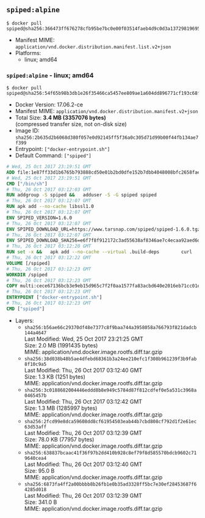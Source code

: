 ## `spiped:alpine`

```console
$ docker pull spiped@sha256:366473ff676278cfb95be7bc0e00f03514faeb4d9c0d3a13729819695555d7cf
```

-	Manifest MIME: `application/vnd.docker.distribution.manifest.list.v2+json`
-	Platforms:
	-	linux; amd64

### `spiped:alpine` - linux; amd64

```console
$ docker pull spiped@sha256:54f65b98b3db1e26f35466ca5457ee809ae1a604dd896771cf193c68f97997e8
```

-	Docker Version: 17.06.2-ce
-	Manifest MIME: `application/vnd.docker.distribution.manifest.v2+json`
-	Total Size: **3.4 MB (3357076 bytes)**  
	(compressed transfer size, not on-disk size)
-	Image ID: `sha256:2b635d2b6068d380f057e0d92145ff5f36a0c305d71d99b00f44fb134ae7f399`
-	Entrypoint: `["docker-entrypoint.sh"]`
-	Default Command: `["spiped"]`

```dockerfile
# Wed, 25 Oct 2017 23:19:51 GMT
ADD file:1e87ff33d1b6765b793888cd50e01b2bd0dfe152b7dbb4048008bfc2658faea7 in / 
# Wed, 25 Oct 2017 23:19:51 GMT
CMD ["/bin/sh"]
# Thu, 26 Oct 2017 03:12:03 GMT
RUN addgroup -S spiped &&	adduser -S -G spiped spiped
# Thu, 26 Oct 2017 03:12:07 GMT
RUN apk add --no-cache libssl1.0
# Thu, 26 Oct 2017 03:12:07 GMT
ENV SPIPED_VERSION=1.6.0
# Thu, 26 Oct 2017 03:12:07 GMT
ENV SPIPED_DOWNLOAD_URL=https://www.tarsnap.com/spiped/spiped-1.6.0.tgz
# Thu, 26 Oct 2017 03:12:07 GMT
ENV SPIPED_DOWNLOAD_SHA256=e6f7f8f912172c3ad55638af8346ae7c4ecaa92aed6d3fb60f2bda4359cba1e4
# Thu, 26 Oct 2017 03:12:20 GMT
RUN set -x &&	apk add --no-cache --virtual .build-deps 		curl 		gcc 		make 		musl-dev 		openssl-dev 		tar &&	curl -fsSL "$SPIPED_DOWNLOAD_URL" -o spiped.tar.gz &&	echo "$SPIPED_DOWNLOAD_SHA256 *spiped.tar.gz" |sha256sum -c - &&	mkdir -p /usr/local/src/spiped &&	tar xzf "spiped.tar.gz" -C /usr/local/src/spiped --strip-components=1 &&	rm "spiped.tar.gz" &&	CC=gcc make -C /usr/local/src/spiped &&	make -C /usr/local/src/spiped install &&	rm -rf /usr/local/src/spiped &&	apk del .build-deps
# Thu, 26 Oct 2017 03:12:22 GMT
VOLUME [/spiped]
# Thu, 26 Oct 2017 03:12:23 GMT
WORKDIR /spiped
# Thu, 26 Oct 2017 03:12:23 GMT
COPY multi:cece67136bcb3e9eb15d965c7f2f0aa1577fa83acbd640e2016eb71cc01e0cfa in /usr/local/bin/ 
# Thu, 26 Oct 2017 03:12:23 GMT
ENTRYPOINT ["docker-entrypoint.sh"]
# Thu, 26 Oct 2017 03:12:23 GMT
CMD ["spiped"]
```

-	Layers:
	-	`sha256:b56ae66c29370df48e7377c8f9baa744a3958058a766793f821dadcb144a4647`  
		Last Modified: Wed, 25 Oct 2017 23:21:25 GMT  
		Size: 2.0 MB (1991435 bytes)  
		MIME: application/vnd.docker.image.rootfs.diff.tar.gzip
	-	`sha256:38d038b48b5ae4dfebd68361b3a24ee210efc1f308b961239f3b9fab8f10c9a5`  
		Last Modified: Thu, 26 Oct 2017 03:12:40 GMT  
		Size: 1.3 KB (1251 bytes)  
		MIME: application/vnd.docker.image.rootfs.diff.tar.gzip
	-	`sha256:3c0188682004446eddd8b8e949c5784d87f812cdfef0e5a531c3968a0465457b`  
		Last Modified: Thu, 26 Oct 2017 03:12:42 GMT  
		Size: 1.3 MB (1285997 bytes)  
		MIME: application/vnd.docker.image.rootfs.diff.tar.gzip
	-	`sha256:2fcd99e8dca59608dd8cf61954503eab44b7cbd808cf792d1f2e61ec63d53aff`  
		Last Modified: Thu, 26 Oct 2017 03:12:39 GMT  
		Size: 78.0 KB (77957 bytes)  
		MIME: application/vnd.docker.image.rootfs.diff.tar.gzip
	-	`sha256:638837bcaac41f36f97b2dd410b928c8ef79f8d585570bdcb9602c719640cea4`  
		Last Modified: Thu, 26 Oct 2017 03:12:40 GMT  
		Size: 95.0 B  
		MIME: application/vnd.docker.image.rootfs.diff.tar.gzip
	-	`sha256:6873fa4ff2a00bbbb8b26fb1e0b35ad3328ff5bc7e30ef28453687f64285d018`  
		Last Modified: Thu, 26 Oct 2017 03:12:39 GMT  
		Size: 341.0 B  
		MIME: application/vnd.docker.image.rootfs.diff.tar.gzip
